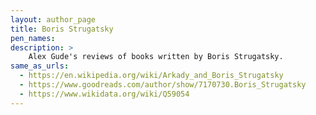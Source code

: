```yaml
---
layout: author_page
title: Boris Strugatsky
pen_names:
description: >
    Alex Gude's reviews of books written by Boris Strugatsky.
same_as_urls:
  - https://en.wikipedia.org/wiki/Arkady_and_Boris_Strugatsky
  - https://www.goodreads.com/author/show/7170730.Boris_Strugatsky
  - https://www.wikidata.org/wiki/Q59054
---
```

